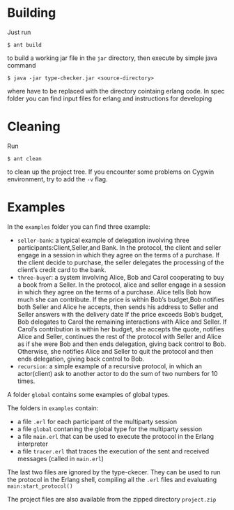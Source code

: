 
# Building
Just run

	$ ant build

to build a working jar file in the `jar` directory, then execute by simple java command

    $ java -jar type-checker.jar <source-directory>

where <source-directory> have to be replaced with the directory cointaing erlang code.
In spec folder you can find input files for erlang and instructions for developing
# Cleaning
Run

	$ ant clean

to clean up the project tree.
If you encounter some problems on Cygwin environment, try to add the `-v` flag.

# Examples

In the `examples` folder you can find three example:
  
- `seller-bank`: a typical example of delegation involving three participants:Client,Seller,and Bank.
               In the protocol, the client and seller engage in a session in which they agree on 
               the terms of a purchase. If the client decide to purchase, the seller delegates 
               the processing of the client’s credit card to the bank.
- `three-buye`r: a system involving Alice, Bob and Carol cooperating to buy a book from a Seller. 
               In the protocol, alice and seller engage in a session in which they agree on
               the terms of a purchase. Alice tells Bob how much she can contribute. 
               If the price is within Bob’s budget,Bob notifies both Seller and Alice he accepts, 
               then sends his address to Seller and Seller answers with the delivery date 
               If the price exceeds Bob’s  budget, Bob delegates to Carol the
               remaining interactions with Alice and Seller. If Carol’s contribution is within her budget, 
               she accepts the quote, notifies Alice and Seller, continues the rest of the protocol with
               Seller and Alice as if she were Bob and then ends delegation, giving back control to Bob.
               Otherwise, she notifies Alice and Seller to quit the protocol and then ends delegation, giving back control to Bob.
- `recursion`:    a simple example of a recursive protocol, in which an actor(client) ask to
               another actor to do the sum of two numbers for 10 times.

A folder `global` contains some examples of global types.
	
The folders in `examples` contain:
	
- a file `.erl`	for each participant of the multiparty session
- a file `global` contaning the global type for the multiparty session
- a file `main.erl` that can be used to execute the protocol in the Erlang interpreter
- a file `tracer.erl` that traces the execution of the sent and received messages (called in `main.erl`)

The last two files are ignored by the type-ckecer.
They can be used to run the protocol in the Erlang shell, compiling all the `.erl` files and evaluating `main:start_protocol()`	
	
	
The project files are also available from the zipped directory `project.zip`
